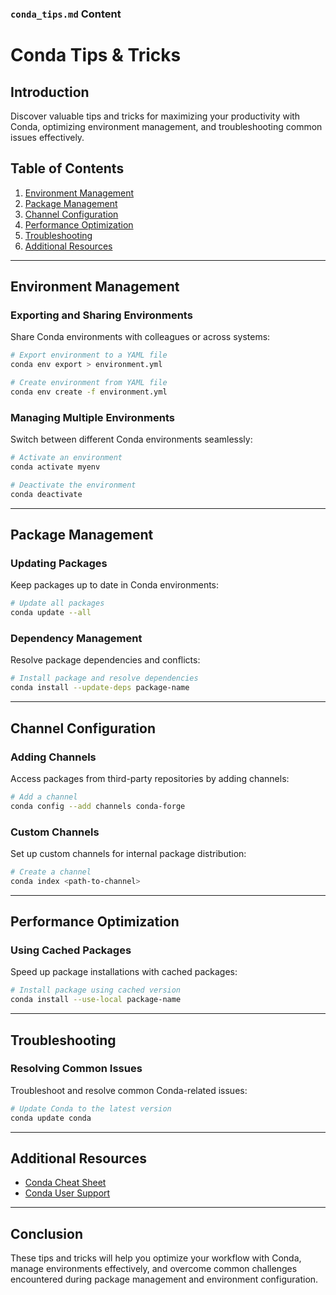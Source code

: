 
### `conda_tips.md` Content


# Conda Tips & Tricks

## Introduction

Discover valuable tips and tricks for maximizing your productivity with Conda, optimizing environment management, and troubleshooting common issues effectively.

## Table of Contents

1. [Environment Management](#environment-management)
2. [Package Management](#package-management)
3. [Channel Configuration](#channel-configuration)
4. [Performance Optimization](#performance-optimization)
5. [Troubleshooting](#troubleshooting)
6. [Additional Resources](#additional-resources)

---

## Environment Management

### Exporting and Sharing Environments

Share Conda environments with colleagues or across systems:

```bash
# Export environment to a YAML file
conda env export > environment.yml

# Create environment from YAML file
conda env create -f environment.yml
```

### Managing Multiple Environments

Switch between different Conda environments seamlessly:

```bash
# Activate an environment
conda activate myenv

# Deactivate the environment
conda deactivate
```

---

## Package Management

### Updating Packages

Keep packages up to date in Conda environments:

```bash
# Update all packages
conda update --all
```

### Dependency Management

Resolve package dependencies and conflicts:

```bash
# Install package and resolve dependencies
conda install --update-deps package-name
```

---

## Channel Configuration

### Adding Channels

Access packages from third-party repositories by adding channels:

```bash
# Add a channel
conda config --add channels conda-forge
```

### Custom Channels

Set up custom channels for internal package distribution:

```bash
# Create a channel
conda index <path-to-channel>
```

---

## Performance Optimization

### Using Cached Packages

Speed up package installations with cached packages:

```bash
# Install package using cached version
conda install --use-local package-name
```

---

## Troubleshooting

### Resolving Common Issues

Troubleshoot and resolve common Conda-related issues:

```bash
# Update Conda to the latest version
conda update conda
```

---

## Additional Resources

- [Conda Cheat Sheet](https://docs.conda.io/projects/conda/en/latest/user-guide/cheatsheet.html)
- [Conda User Support](https://docs.conda.io/projects/conda/en/latest/user-guide/support.html)

---

## Conclusion

These tips and tricks will help you optimize your workflow with Conda, manage environments effectively, and overcome common challenges encountered during package management and environment configuration.
